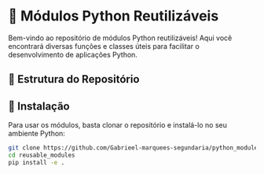 # 🔧 Módulos Python Reutilizáveis

Bem-vindo ao repositório de módulos Python reutilizáveis! Aqui você encontrará diversas funções e classes úteis para facilitar o desenvolvimento de aplicações Python.

## 📂 Estrutura do Repositório



## 🚀 Instalação

Para usar os módulos, basta clonar o repositório e instalá-lo no seu ambiente Python:

```bash
git clone https://github.com/Gabrieel-marquees-segundaria/python_modules.git
cd reusable_modules
pip install -e .